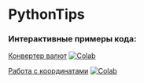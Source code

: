 # PythonTips

### Интерактивные примеры кода:

[Конвертер валют](/forex_python.ipynb) [![Colab](https://colab.research.google.com/assets/colab-badge.svg)](https://colab.research.google.com/github/PyAcademy/PythonTips/blob/main/forex_python.ipynb)

[Работа с координатами](/geopy.ipynb) [![Colab](https://colab.research.google.com/assets/colab-badge.svg)](https://colab.research.google.com/github/PyAcademy/PythonTips/blob/main/geopy.ipynb)
